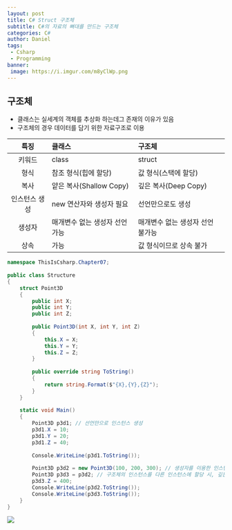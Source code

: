 ```yaml
---
layout: post
title: C# Struct 구조체
subtitle: C#의 자료의 뼈대를 만드는 구조체
categories: C#
author: Daniel
tags: 
 - Csharp
 - Programming
banner:
 image: https://i.imgur.com/m8yClWp.png
---
```

구조체
--
- 클래스는 실세계의 객체를 추상화 하는데그 존재의 이유가 있음
- 구조체의 경우 데이터를 담기 위한 자료구조로 이용

|특징|클래스|구조체|
|:--:|:--|:-|
|키워드|class|struct|
|형식|참조 형식(힙에 할당)|값 형식(스택에 할당)|
|복사|얕은 복사(Shallow Copy)|깊은 복사(Deep Copy)|
|인스턴스 생성|new 연산자와 생성자 필요|선언만으로도 생성|
|생성자|매개변수 없는 생성자 선언 가능|매개변수 없는 생성자 선언 불가능|
|상속|가능|값 형식이므로 상속 불가|

```csharp
namespace ThisIsCsharp.Chapter07;  
  
public class Structure  
{  
	struct Point3D  
	{  
		public int X;  
		public int Y;  
		public int Z;  
		  
		public Point3D(int X, int Y, int Z)  
		{  
			this.X = X;  
			this.Y = Y;  
			this.Z = Z;  
		}  
		  
		public override string ToString()  
		{  
			return string.Format($"{X},{Y},{Z}");  
		}  
	}  
	  
	static void Main()  
	{  
		Point3D p3d1; // 선언만으로 인스턴스 생성  
		p3d1.X = 10;  
		p3d1.Y = 20;  
		p3d1.Z = 40;  
		  
		Console.WriteLine(p3d1.ToString());  
		  
		Point3D p3d2 = new Point3D(100, 200, 300); // 생성자를 이용한 인스턴스  
		Point3D p3d3 = p3d2; // 구조체의 인스턴스를 다른 인스턴스에 할당 시, 깊은 복사  
		p3d3.Z = 400;  
		Console.WriteLine(p3d2.ToString());  
		Console.WriteLine(p3d3.ToString());  
	}  
}
```

![](https://i.imgur.com/dhE5iTt.jpg)


